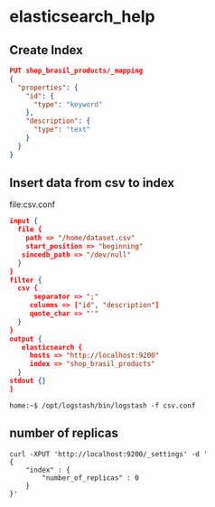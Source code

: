 # elasticsearch_help

## Create Index

```json
PUT shop_brasil_products/_mapping
{
  "properties": {
    "id": {
      "type": "keyword"
    },
    "description": {
      "type": "text"
    }
  }
}
```
## Insert data from csv to index

file:csv.conf

```json
input {
  file {
    path => "/home/dataset.csv"
    start_position => "beginning"
   sincedb_path => "/dev/null"
  }
}
filter {
  csv {
      separator => ";"
     columns => ["id", "description"]
     quote_char => "'"
  }
}
output {
   elasticsearch {
     hosts => "http://localhost:9200"
     index => "shop_brasil_products"
  }
stdout {}
}
```


```console
home:~$ /opt/logstash/bin/logstash -f csv.conf

```
## number of replicas
```
curl -XPUT 'http://localhost:9200/_settings' -d '
{
    "index" : {
        "number_of_replicas" : 0
    }
}'
```

